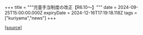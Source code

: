 +++
title = """児童手当制度の改正【R6.10～】"""
date = 2024-09-25T15:00:00.000Z
expiryDate = 2024-12-16T17:19:18.118Z
tags = ["kuriyama","news"]
+++


[[source]](https://www.town.kuriyama.hokkaido.jp/soshiki/39/28301.html)
